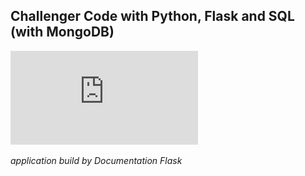 ## Challenger Code with Python, Flask and SQL (with MongoDB)

![challenger](https://github.com/CarlosViniMSouza/FlaskSQLChallenger/blob/main/Docs/Backend_Test.pdf)

*application build by Documentation Flask*